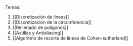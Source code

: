 Temas:
1. [[Discretización de líneas]]
2. [[Discretización de la circunferencia]]
3. [[Rellenado de poligonos]]
4. [[Astillas y Antialiasing]]
5. [[Algoritmo de recorte de líneas de Cohen-sutherland]]
